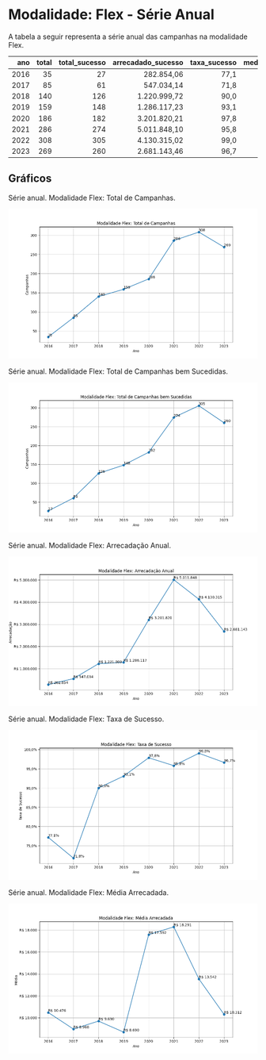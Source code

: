 # Modalidade: Flex - Série Anual

A tabela a seguir representa a série anual das campanhas na modalidade
Flex.


|    ano |   total |   total_sucesso |   arrecadado_sucesso |   taxa_sucesso |   media_sucesso |
|-------:|--------:|----------------:|---------------------:|---------------:|----------------:|
|  2016  |      35 |              27 |            282.854,06 |           77,1 |        10.476,08 |
|  2017  |      85 |              61 |            547.034,14 |           71,8 |         8.967,77 |
|  2018  |     140 |             126 |           1.220.999,72 |           90,0 |         9.690,47 |
|  2019  |     159 |             148 |           1.286.117,23 |           93,1 |         8.689,98 |
|  2020  |     186 |             182 |           3.201.820,21 |           97,8 |        17.592,42 |
|  2021  |     286 |             274 |           5.011.848,10 |           95,8 |        18.291,42 |
|  2022  |     308 |             305 |           4.130.315,02 |           99,0 |        13.542,02 |
|  2023  |     269 |             260 |           2.681.143,46 |           96,7 |        10.312,09 |

## Gráficos

Série anual. Modalidade Flex: Total de Campanhas.

![Gráfico XY com o título "Modalidade Flex: Total de Campanhas". O eixo X é uma escala de anos. O eixo Y é uma escala valores inteiros.](./serie_por_modalidade_flex-campanhas.png "Modalidade Flex: Total de Campanhas")

Série anual. Modalidade Flex: Total de Campanhas bem Sucedidas.

![Gráfico XY com o título "Modalidade Flex: Total de Campanhas bem Sucedidas". O eixo X é uma escala de anos. O eixo Y é uma escala valores inteiros.](./serie_por_modalidade_flex-bem-sucedidas.png "Modalidade Flex: Total de Campanhas bem Sucedidas")

Série anual. Modalidade Flex: Arrecadação Anual.

![Gráfico XY com o título "Modalidade Flex: Arrecadação Anual". O eixo X é uma escala de anos. O eixo Y é uma escala valores monetários.](./serie_por_modalidade_flex-arrecadado.png "Modalidade Flex: Arrecadação Anual")

Série anual. Modalidade Flex: Taxa de Sucesso.

![Gráfico XY com o título "Modalidade Flex: Taxa de Sucesso". O eixo X é uma escala de anos. O eixo Y é uma escala de porcento.](./serie_por_modalidade_flex-taxa-sucesso.png "Modalidade Flex: Taxa de Sucesso")

Série anual. Modalidade Flex: Média Arrecadada.

![Gráfico XY com o título "Modalidade Flex: Média Arrecadada". O eixo X é uma escala de anos. O eixo Y é uma escala valores monetários.](./serie_por_modalidade_flex-media-sucesso.png "Modalidade Flex: Média Arrecadada")

